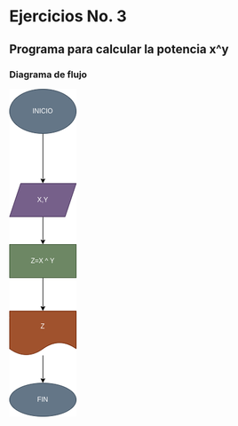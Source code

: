 # Ejercicios No. 3

## Programa para calcular la potencia x^y

### Diagrama de flujo
![Diagrama de flujo](diagrama.drawio.png "Diagrama de flujo")
